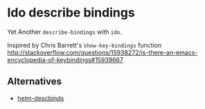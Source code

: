 # Ido describe bindings

Yet Another `describe-bindings` with `ido`.

Inspired by Chris Barrett's `show-key-bindings` function
<http://stackoverflow.com/questions/15938272/is-there-an-emacs-encyclopedia-of-keybindings#15939667>

## Alternatives

* [helm-descbinds][]

[helm-descbinds]: https://github.com/emacs-helm/helm-descbinds
